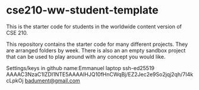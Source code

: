 # cse210-ww-student-template
This is the starter code for students in the worldwide content version of CSE 210.

This repository contains the starter code for many different projects. They are arranged folders by week. There is also an an empty sandbox project that can be used to play around with any concept you would like.



Settings/keys in github
name:Emmanuel laptop
ssh-ed25519 AAAAC3NzaC1lZDI1NTE5AAAAIHJQ10fHnCWqBj/EZ2Jec2e9So2jqj2qh/7I4kcLpkOj badument@gmail.com